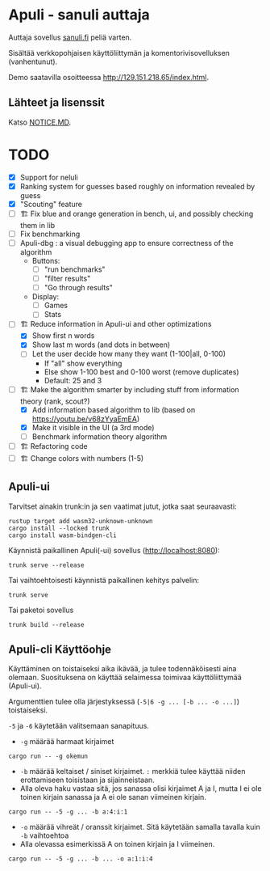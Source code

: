 # Apuli - sanuli auttaja

Auttaja sovellus [sanuli.fi](https://sanuli.fi) peliä varten.

Sisältää verkkopohjaisen käyttöliittymän ja komentorivisovelluksen (vanhentunut).

Demo saatavilla osoitteessa <http://129.151.218.65/index.html>.


## Lähteet ja lisenssit
Katso [NOTICE.MD](NOTICE.MD).


# TODO

- [x] Support for neluli
- [x] Ranking system for guesses based roughly on information revealed by guess
- [x] "Scouting" feature
- [ ] 🏗️ Fix blue and orange generation in bench, ui, and possibly checking them in lib
- [ ] Fix benchmarking
- [ ] Apuli-dbg : a visual debugging app to ensure correctness of the algorithm
  - Buttons: 
    - [ ] "run benchmarks"
    - [ ] "filter results"
    - [ ] "Go through results" 
  - Display:
    - [ ] Games
    - [ ] Stats
- [ ] 🏗️ Reduce information in Apuli-ui and other optimizations
  - [x] Show first n words
  - [x] Show last m words (and dots in between)
  - [ ] Let the user decide how many they want (1-100|all, 0-100)
    - If "all" show everything
    - Else show 1-100 best and 0-100 worst (remove duplicates)
    - Default: 25 and 3
- [ ] 🏗️ Make the algorithm smarter by including stuff from information theory (rank, scout?)
  - [x] Add information based algorithm to lib (based on <https://youtu.be/v68zYyaEmEA>)
  - [x] Make it visible in the UI (a 3rd mode)
  - [ ] Benchmark information theory algorithm
- [ ] 🏗️ Refactoring code
- [ ] 🏗️ Change colors with numbers (1-5) 
## Apuli-ui

Tarvitset ainakin trunk:in ja sen vaatimat jutut, jotka saat seuraavasti:

```
rustup target add wasm32-unknown-unknown
cargo install --locked trunk
cargo install wasm-bindgen-cli
```


Käynnistä paikallinen Apuli(-ui) sovellus (<http://localhost:8080>):

```shell
trunk serve --release
```

Tai vaihtoehtoisesti käynnistä paikallinen kehitys palvelin:

```shell
trunk serve
```
Tai paketoi sovellus

```shell
trunk build --release
```


## Apuli-cli Käyttöohje

Käyttäminen on toistaiseksi aika ikävää, ja tulee todennäköisesti aina olemaan.
Suosituksena on käyttää selaimessa toimivaa käyttöliittymää (Apuli-ui).

Argumenttien tulee olla järjestyksessä (`-5|6 -g ... [-b ... -o ...]`) toistaiseksi.

`-5` ja `-6` käytetään valitsemaan sanapituus.

* `-g` määrää harmaat kirjaimet
```shell
cargo run -- -g okemun
```
* `-b` määrää keltaiset / siniset kirjaimet. `:` merkkiä tulee käyttää niiden erottamiseen toisistaan ja sijainneistaan.
* Alla oleva haku vastaa sitä, jos sanassa olisi kirjaimet A ja I, mutta I ei ole toinen kirjain sanassa ja A ei ole sanan viimeinen kirjain.
```shell
cargo run -- -5 -g ... -b a:4:i:1
```
* `-o` määrää vihreät / oranssit kirjaimet. Sitä käytetään samalla tavalla kuin `-b` vaihtoehtoa
* Alla olevassa esimerkissä A on toinen kirjain ja I viimeinen.
```shell
cargo run -- -5 -g ... -b ... -o a:1:i:4
```
